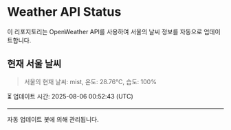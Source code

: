 
# Weather API Status

이 리포지토리는 OpenWeather API를 사용하여 서울의 날씨 정보를 자동으로 업데이트합니다.

## 현재 서울 날씨
> 서울의 현재 날씨: mist, 온도: 28.76°C, 습도: 100%

⏳ 업데이트 시간: 2025-08-06 00:52:43 (UTC)

---
자동 업데이트 봇에 의해 관리됩니다.
